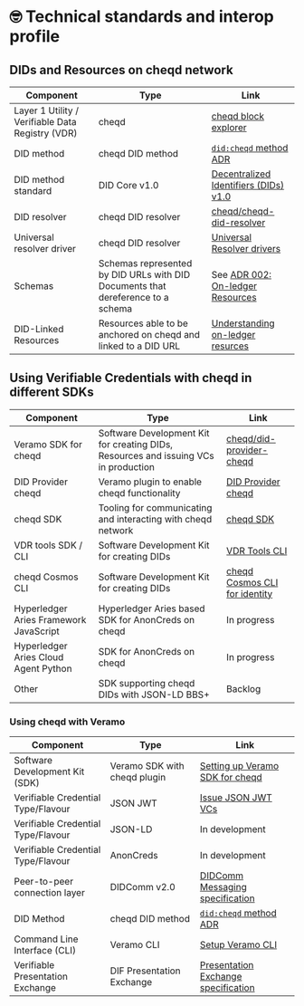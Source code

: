 # 🤓 Technical standards and interop profile

## DIDs and Resources on cheqd network

| Component                                        | Type                                                                            | Link                                                                                                                 |
| ------------------------------------------------ | ------------------------------------------------------------------------------- | -------------------------------------------------------------------------------------------------------------------- |
| Layer 1 Utility / Verifiable Data Registry (VDR) | cheqd                                                                           | [cheqd block explorer](https://explorer.cheqd.io/)                                                                   |
| DID method                                       | cheqd DID method                                                                | [`did:cheqd` method ADR](https://docs.cheqd.io/identity/architecture/adr-list/adr-001-cheqd-did-method)                  |
| DID method standard                              | DID Core v1.0                                                                   | [Decentralized Identifiers (DIDs) v1.0](https://www.w3.org/TR/did-core/)                                             |
| DID resolver                                     | cheqd DID resolver                                                              | [cheqd/cheqd-did-resolver](https://github.com/cheqd/cheqd-did-resolver)                                              |
| Universal resolver driver                        | cheqd DID resolver                                                              | [Universal Resolver drivers](https://github.com/decentralized-identity/universal-resolver)                           |
| Schemas                                          | Schemas represented by DID URLs with DID Documents that dereference to a schema | See [ADR 002: On-ledger Resources](https://docs.cheqd.io/identity/architecture/adr-list/adr-002-did-linked-resources) |
| DID-Linked Resources                             | Resources able to be anchored on cheqd and linked to a DID URL                  | [Understanding on-ledger resurces](https://docs.cheqd.io/identity/guides/did-linked-resources)                                 |

## Using Verifiable Credentials with cheqd in different SDKs

| Component                              | Type                                                                                | Link                                                                                                                             |
| -------------------------------------- | ----------------------------------------------------------------------------------- | -------------------------------------------------------------------------------------------------------------------------------- |
| Veramo SDK for cheqd                   | Software Development Kit for creating DIDs, Resources and issuing VCs in production | [cheqd/did-provider-cheqd](https://github.com/cheqd/did-provider-cheqd)                                                          |
| DID Provider cheqd                     | Veramo plugin to enable cheqd functionality                                         | [DID Provider cheqd](https://github.com/cheqd/did-provider-cheqd)                                                                |
| cheqd SDK                              | Tooling for communicating and interacting with cheqd network                        | [cheqd SDK](https://github.com/cheqd/sdk)                                                                                        |
| VDR tools SDK / CLI                    | Software Development Kit for creating DIDs                                          | [VDR Tools CLI](https://docs.cheqd.io/identity/advanced-features-and-alternatives/vdr-tools-with-cheqd)                          |
| cheqd Cosmos CLI                       | Software Development Kit for creating DIDs                                          | [cheqd Cosmos CLI for identity](https://docs.cheqd.io/identity/advanced-features-and-alternatives/cheqd-cosmos-cli-for-identity) |
| Hyperledger Aries Framework JavaScript | Hyperledger Aries based SDK for AnonCreds on cheqd                                  | In progress                                                                                                                      |
| Hyperledger Aries Cloud Agent Python   | SDK for AnonCreds on cheqd                                                          | In progress                                                                                                                      |
| Other                                  | SDK supporting cheqd DIDs with JSON-LD BBS+                                         | Backlog                                                                                                                          |

### Using cheqd with Veramo

| Component                          | Type                         | Link                                                                                                                                    |
| ---------------------------------- | ---------------------------- | --------------------------------------------------------------------------------------------------------------------------------------- |
| Software Development Kit (SDK)     | Veramo SDK with cheqd plugin | [Setting up Veramo SDK for cheqd](https://docs.cheqd.io/identity/guides/software-development-kits-sdks/veramo-sdk-for-cheqd)            |
| Verifiable Credential Type/Flavour | JSON JWT                     | [Issue JSON JWT VCs](https://docs.cheqd.io/identity/tutorials/verifiable-credentials-and-presentations/verify-a-verifiable-credential/verify-jwt-vc) |
| Verifiable Credential Type/Flavour | JSON-LD                      | In development                                                                                                                          |
| Verifiable Credential Type/Flavour | AnonCreds                    | In development                                                                                                                          |
| Peer-to-peer connection layer      | DIDComm v2.0                 | [DIDComm Messaging specification](https://identity.foundation/didcomm-messaging/spec/)                                                  |
| DID Method                         | cheqd DID method             | [`did:cheqd` method ADR](https://docs.cheqd.io/identity/architecture/adr-list/adr-001-cheqd-did-method)                                     |
| Command Line Interface (CLI)       | Veramo CLI                   | [Setup Veramo CLI](https://docs.cheqd.io/identity/guides/software-development-kits-sdks/veramo-sdk-for-cheqd/setup-cli)                 |
| Verifiable Presentation Exchange   | DIF Presentation Exchange    | [Presentation Exchange specification](https://identity.foundation/presentation-exchange/)                                               |
